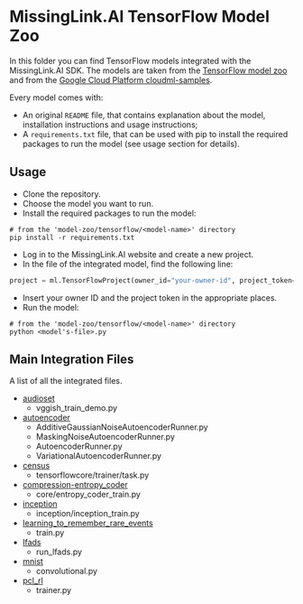 # MissingLink.AI TensorFlow Model Zoo

In this folder you can find TensorFlow models integrated with the MissingLink.AI SDK.
The models are taken from the [TensorFlow model zoo](https://github.com/tensorflow/models) and from the [Google Cloud Platform cloudml-samples](https://github.com/GoogleCloudPlatform/cloudml-samples).

Every model comes with:
* An original `README` file, that contains explanation about the model, installation instructions and usage instructions;
* A `requirements.txt` file, that can be used with pip to install the required packages to run the model (see usage section for details).

## Usage

* Clone the repository.
* Choose the model you want to run.
* Install the required packages to run the model:
```
# from the 'model-zoo/tensorflow/<model-name>' directory
pip install -r requirements.txt
```
* Log in to the MissingLink.AI website and create a new project.
* In the file of the integrated model, find the following line:
```python
project = ml.TensorFlowProject(owner_id="your-owner-id", project_token="your-project-token")
```
* Insert your owner ID and the project token in the appropriate places.
* Run the model:
```
# from the 'model-zoo/tensorflow/<model-name>' directory
python <model's-file>.py
```

## Main Integration Files

A list of all the integrated files.

* [audioset](https://github.com/missinglinkai/model-zoo/tree/master/tensorflow/audioset)
  - vggish_train_demo.py
* [autoencoder](https://github.com/missinglinkai/model-zoo/tree/master/tensorflow/autoencoder)
  - AdditiveGaussianNoiseAutoencoderRunner.py
  - MaskingNoiseAutoencoderRunner.py
  - AutoencoderRunner.py
  - VariationalAutoencoderRunner.py
* [census](https://github.com/missinglinkai/model-zoo/tree/master/tensorflow/census)
  - tensorflowcore/trainer/task.py
* [compression-entropy_coder](https://github.com/missinglinkai/model-zoo/tree/master/tensorflow/compression-entropy_coder)
  - core/entropy_coder_train.py
* [inception](https://github.com/missinglinkai/model-zoo/tree/master/tensorflow/inception)
  - inception/inception_train.py
* [learning_to_remember_rare_events](https://github.com/missinglinkai/model-zoo/tree/master/tensorflow/learning_to_remember_rare_events)
  - train.py
* [lfads](https://github.com/missinglinkai/model-zoo/tree/master/tensorflow/lfads)
  - run_lfads.py
* [mnist](https://github.com/missinglinkai/model-zoo/tree/master/tensorflow/mnist)
  - convolutional.py
* [pcl_rl](https://github.com/missinglinkai/model-zoo/tree/master/tensorflow/pcl_rl)
  - trainer.py
